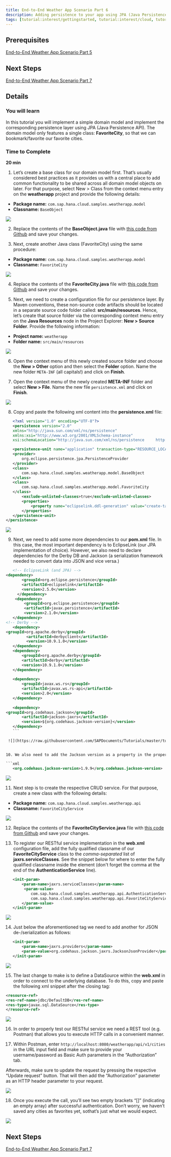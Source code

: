 ```yaml
---
title: End-to-End Weather App Scenario Part 6
description: Adding persistence to your app using JPA (Java Persistence API)
tags: [tutorial:interest/gettingstarted, tutorial:interest/cloud, tutorial:product/hcp, tutorial:technology/java]
---
```


## Prerequisites  
[End-to-End Weather App Scenario Part 5](http://go.sap.com/developer/tutorials/hcp-java-weatherapp-part5.html)

## Next Steps
[End-to-End Weather App Scenario Part 7](http://go.sap.com/developer/tutorials/hcp-java-weatherapp-part7.html)
 
## Details
### You will learn  
In this tutorial you will implement a simple domain model and implement the corresponding persistence layer using JPA (Java Persistence API). The domain model only features a single class: **FavoriteCity**, so that we can bookmark/favorite our favorite cities.

### Time to Complete
**20 min** 


1. Let’s create a base class for our domain model first. That’s usually considered best practices as it provides us with a central place to add common functionality to be shared across all domain model objects on later. For that purpose, select New > Class from the context menu entry on the **weatherapp** project and provide the following details:

 - **Package name:** `com.sap.hana.cloud.samples.weatherapp.model`
 - **Classname:** `BaseObject`

 ![](https://raw.githubusercontent.com/SAPDocuments/Tutorials/master/tutorials/hcp-java-weatherapp-part6/e2e_06-1.png)

2. Replace the contents of the **BaseObject.java** file with [this code from Github](https://raw.githubusercontent.com/SAP/cloud-weatherapp/6b77dcac5a8de14ea2326fa770f941e08c5d8419/src/main/java/com/sap/hana/cloud/samples/weatherapp/model/BaseObject.java) and save your changes.

3. Next, create another Java class (FavoriteCity) using the same procedure:

 - **Package name:** `com.sap.hana.cloud.samples.weatherapp.model`
 - **Classname:** `FavoriteCity`

 ![](https://raw.githubusercontent.com/SAPDocuments/Tutorials/master/tutorials/hcp-java-weatherapp-part6/e2e_06-3.png)

4. Replace the contents of the **FavoriteCity.java** file with [this code from Github](https://raw.githubusercontent.com/SAP/cloud-weatherapp/6b77dcac5a8de14ea2326fa770f941e08c5d8419/src/main/java/com/sap/hana/cloud/samples/weatherapp/model/FavoriteCity.java) and save your changes.

5. Next, we need to create a configuration file for our persistence layer. By Maven conventions, these non-source code artifacts should be located in a separate source code folder called: **src/main/resources**. Hence, let’s create that source folder via the corresponding context menu entry on the **Java Resources** node in the Project Explorer: **New > Source Folder**. Provide the following information:

 - **Project name:** `weatherapp`
 - **Folder name:** `src/main/resources`

 ![](https://raw.githubusercontent.com/SAPDocuments/Tutorials/master/tutorials/hcp-java-weatherapp-part6/e2e_06-5.png)


6. Open the context menu of this newly created source folder and choose the **New > Other** option and then select the **Folder** option. Name the new folder `META-INF` (all capitals!) and click on **Finish**.

7. Open the context menu of the newly created **META-INF** folder and select **New > File**. Name the new file `persistence.xml` and click on **Finish**. 

 ![](https://raw.githubusercontent.com/SAPDocuments/Tutorials/master/tutorials/hcp-java-weatherapp-part6/e2e_06-7.png)

8. Copy and paste the following xml content into the **persistence.xml** file:

 ```xml
    <?xml version="1.0" encoding="UTF-8"?>
    <persistence version="2.0" 
    xmlns="http://java.sun.com/xml/ns/persistence" 
    xmlns:xsi="http://www.w3.org/2001/XMLSchema-instance" 
    xsi:schemaLocation="http://java.sun.com/xml/ns/persistence     http://java.sun.com/xml/ns/persistence/persistence_2_0.xsd">

    <persistence-unit name="application" transaction-type="RESOURCE_LOCAL">
    <provider>
        org.eclipse.persistence.jpa.PersistenceProvider
    </provider>
    <class>
        com.sap.hana.cloud.samples.weatherapp.model.BaseObject
    </class>
    <class>
        com.sap.hana.cloud.samples.weatherapp.model.FavoriteCity
    </class>
  	    <exclude-unlisted-classes>true</exclude-unlisted-classes>
  	    <properties>
	        <property name="eclipselink.ddl-generation" value="create-tables"/>
	    </properties>
    </persistence-unit>
 </persistence>
 ```

 ![](https://raw.githubusercontent.com/SAPDocuments/Tutorials/master/tutorials/hcp-java-weatherapp-part6/e2e_06-8.png)
 

9. Next, we need to add some more dependencies to our **pom.xml** file. In this case, the most important dependency is to EclipseLink (our JPA implementation of choice). However, we also need to declare dependencies for the Derby DB and Jackson (a serialization framework needed to convert data into JSON and vice versa.)

 ``` xml 
    <!-- EclipseLink (and JPA) --> 
 <dependency>
	    <groupId>org.eclipse.persistence</groupId>
	    <artifactId>eclipselink</artifactId>
	    <version>2.5.0</version>
      </dependency>
	 <dependency>
	     <groupId>org.eclipse.persistence</groupId>
	     <artifactId>javax.persistence</artifactId>
	     <version>2.1.0</version>
	</dependency>
 <!-- Derby -->
	<dependency>
 <groupId>org.apache.derby</groupId>
		  <artifactId>derbyclient</artifactId>
		  <version>10.9.1.0</version>
	</dependency>
	<dependency>
		<groupId>org.apache.derby</groupId>
		<artifactId>derby</artifactId>
		<version>10.9.1.0</version>
	</dependency>
		
	<dependency>
		<groupId>javax.ws.rs</groupId>
		<artifactId>javax.ws.rs-api</artifactId>
		<version>2.0</version>
	</dependency>
	  	
	<dependency>
 <groupId>org.codehaus.jackson</groupId>
		<artifactId>jackson-jaxrs</artifactId>
		<version>${org.codehaus.jackson-version}</version>
	</dependency>
	```
	
  ![](https://raw.githubusercontent.com/SAPDocuments/Tutorials/master/tutorials/hcp-java-weatherapp-part6/e2e_06-9.png)
  

10. We also need to add the Jackson version as a property in the properties section of the **pom.xml** file (as we have done in the previous section) and save your changes.

 ```xml
    <org.codehaus.jackson-version>1.9.9</org.codehaus.jackson-version>
 ```

  ![](https://raw.githubusercontent.com/SAPDocuments/Tutorials/master/tutorials/hcp-java-weatherapp-part6/e2e_06-10.png)

11. Next step is to create the respective CRUD service. For that purpose, create a new class with the following details:

 - **Package name:** `com.sap.hana.cloud.samples.weatherapp.api`
 - **Classname:** `FavoriteCityService`

  ![](https://raw.githubusercontent.com/SAPDocuments/Tutorials/master/tutorials/hcp-java-weatherapp-part6/e2e_06-11.png)

12. Replace the contents of the **FavoriteCityService.java** file with [this code from Github](https://raw.githubusercontent.com/SAP/cloud-weatherapp/0988620f000075011dd3eb29c7155fae523647d8/src/main/java/com/sap/hana/cloud/samples/weatherapp/api/FavoriteCityService.java) and save your changes.

13. To register our RESTful service implementation in the **web.xml** configuration file, add the fully qualified classname of our **FavoriteCityService** class to the *comma-separated* list of **jaxrs.serviceClasses**. See the snippet below for where to enter the fully qualified classname inside the <param-value> element (don't forget the comma at the end of the **AuthenticationService** line).

 ```xml
    <init-param>
        <param-name>jaxrs.serviceClasses</param-name>
	     <param-value>
            com.sap.hana.cloud.samples.weatherapp.api.AuthenticationService,
            com.sap.hana.cloud.samples.weatherapp.api.FavoriteCityService
        </param-value>
	</init-param>

 ```
 
  ![](e2e_06-13.png)
   

14. Just below the aforementioned <init-param> tag we need to add another <init-param> for JSON de-/serialization as follows:

 ```xml
    <init-param>
  		<param-name>jaxrs.providers</param-name>
  		<param-value>org.codehaus.jackson.jaxrs.JacksonJsonProvider</param-value>
	</init-param>
 ```
 ![](https://raw.githubusercontent.com/SAPDocuments/Tutorials/master/tutorials/hcp-java-weatherapp-part6/e2e_06-14.png)
 
15. The last change to make is to define a DataSource within the **web.xml** in order to connect to the underlying database. To do this, copy and paste the following xml snippet after the closing **</welcome-file-list>** tag:

 ```xml
 <resource-ref>
 <res-ref-name>jdbc/DefaultDB</res-ref-name>
 <res-type>javax.sql.DataSource</res-type>
 </resource-ref>
 ```
 
 ![](https://raw.githubusercontent.com/SAPDocuments/Tutorials/master/tutorials/hcp-java-weatherapp-part6/e2e_06-15.png)


16. In order to properly test our RESTful service we need a REST tool (e.g. Postman) that allows you to execute HTTP calls in a convenient manner. 

17. Within Postman, enter `http://localhost:8080/weatherapp/api/v1/cities` in the URL input field and make sure to provide your username/password as Basic Auth parameters in the “Authorization” tab. 

 Afterwards, make sure to update the request by pressing the respective “Update request” button. That will then add the “Authorization” parameter as an HTTP header parameter to your request. 
 
 ![](https://raw.githubusercontent.com/SAPDocuments/Tutorials/master/tutorials/hcp-java-weatherapp-part6/e2e_06-17.png)
 
18. Once you execute the call, you’ll see two empty brackets “[]” (indicating an empty array) after successful authentication. Don’t worry, we haven’t saved any cities as favorites yet, sothat’s just what we would expect. 
 
 ![](https://raw.githubusercontent.com/SAPDocuments/Tutorials/master/tutorials/hcp-java-weatherapp-part6/e2e_06-18.png)
 



 
## Next Steps
[End-to-End Weather App Scenario Part 7](http://go.sap.com/developer/tutorials/hcp-java-weatherapp-part7.html)
